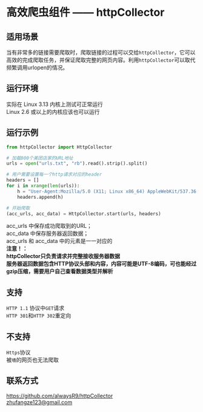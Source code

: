 高效爬虫组件 —— httpCollector<br>
=============================

适用场景<br>
--------
当有非常多的链接需要爬取时，爬取链接的过程可以交给`httpCollector`，它可以高效的完成爬取任务，并保证爬取完整的网页内容。利用`httpCollector`可以取代频繁调用urlopen的情况。<br>

运行环境<br>
--------
实际在 Linux 3.13 内核上测试可正常运行<br>
Linux 2.6 或以上的内核应该也可以运行<br>

运行示例<br>
--------
```python
from httpCollector import HttpCollector

# 加载800个美团店家的URL地址
urls = open("urls.txt", "rb").read().strip().split()

# 用户需要设置每一个http请求对应的header
headers = []
for i in xrange(len(urls)):
	h = "User-Agent:Mozilla/5.0 (X11; Linux x86_64) AppleWebKit/537.36 (KHTML, like Gecko) Ubuntu Chromium/41.0.2272.76 Chrome/41.0.2272.76 Safari/537.36\r\n"
	headers.append(h)

# 开始爬取
(acc_urls, acc_data) = HttpCollector.start(urls, headers)
```
acc_urls 中保存成功爬取到的URL；<br>
acc_data 中保存服务器返回数据；<br>
acc_urls 和 acc_data 中的元素是一一对应的<br>
<b>注意！：</b><br>
<b>httpCollector只负责请求并完整接收服务器数据</b><br>
<b>服务器返回数据包含HTTP协议头部和内容，内容可能是UTF-8编码，可也能经过gzip压缩，需要用户自己查看数据类型并解析</b><br>

支持<br>
----
`HTTP 1.1` 协议中`GET`请求<br>
`HTTP 301`和`HTTP 302`重定向<br>

不支持<br>
------
`Https`协议<br>
被`墙`的网页也无法爬取<br>

联系方式<br>
--------
https://github.com/alwaysR9/httpCollector<br>
zhufangze123@gmail.com

